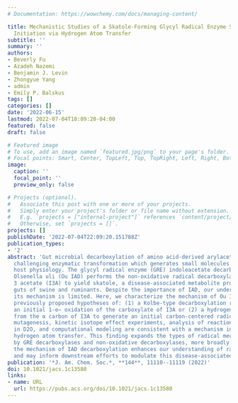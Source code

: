 ```yaml
---
# Documentation: https://wowchemy.com/docs/managing-content/

title: Mechanistic Studies of a Skatole-Forming Glycyl Radical Enzyme Suggest Reaction
  Initiation via Hydrogen Atom Transfer
subtitle: ''
summary: ''
authors:
- Beverly Fu
- Azadeh Nazemi
- Benjamin J. Levin
- Zhongyue Yang
- admin
- Emily P. Balskus
tags: []
categories: []
date: '2022-06-15'
lastmod: 2022-07-04T18:09:20-04:00
featured: false
draft: false

# Featured image
# To use, add an image named `featured.jpg/png` to your page's folder.
# Focal points: Smart, Center, TopLeft, Top, TopRight, Left, Right, BottomLeft, Bottom, BottomRight.
image:
  caption: ''
  focal_point: ''
  preview_only: false

# Projects (optional).
#   Associate this post with one or more of your projects.
#   Simply enter your project's folder or file name without extension.
#   E.g. `projects = ["internal-project"]` references `content/project/deep-learning/index.md`.
#   Otherwise, set `projects = []`.
projects: []
publishDate: '2022-07-04T22:09:20.151788Z'
publication_types:
- '2'
abstract: 'Gut microbial decarboxylation of amino acid-derived arylacetates is a chemically
  challenging enzymatic transformation which generates small molecules that impact
  host physiology. The glycyl radical enzyme (GRE) indoleacetate decarboxylase from
  Olsenella uli (Ou IAD) performs the non-oxidative radical decarboxylation of indole
  3 acetate (I3A) to yield skatole, a disease-associated metabolite produced in the
  guts of swine and ruminants. Despite the importance of IAD, our understanding of
  its mechanism is limited. Here, we characterize the mechanism of Ou IAD, evaluating
  previously proposed hypotheses of: (1) a Kolbe-type decarboxylation reaction involving
  an initial 1-e– oxidation of the carboxylate of I3A or (2) a hydrogen atom abstraction
  from the α carbon of I3A to generate an initial carbon-centered radical. Site-directed
  mutagenesis, kinetic isotope effect experiments, analysis of reactions performed
  in D2O, and computational modeling are consistent with a mechanism involving initial
  hydrogen atom transfer. This finding expands the types of radical mechanisms employed
  by GRE decarboxylases and non-oxidative decarboxylases, more broadly. Elucidating
  the mechanism of IAD decarboxylation enhances our understanding of radical enzymes
  and may inform downstream efforts to modulate this disease-associated metabolism.'
publication: '*J. Am. Chem. Soc.*, **144**, 11110--11119 (2022)'
doi: 10.1021/jacs.1c13580
links:
- name: URL
  url: https://pubs.acs.org/doi/10.1021/jacs.1c13580
---
```

